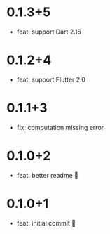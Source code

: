 # 0.1.3+5

- feat: support Dart 2.16
# 0.1.2+4

- feat: support Flutter 2.0
# 0.1.1+3

- fix: computation missing error

# 0.1.0+2

- feat: better readme 🎉

# 0.1.0+1

- feat: initial commit 🎉
